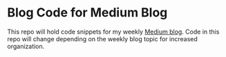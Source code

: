 # Blog Code for Medium Blog

This repo will hold code snippets for my weekly [Medium blog](https://marthaller-jr.medium.com/). Code in this repo will change depending on the weekly blog topic for increased organization. 
